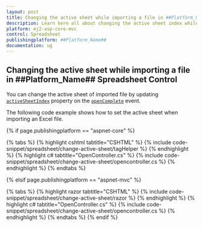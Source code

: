 ```yaml
---
layout: post
title: Changing the active sheet while importing a file in ##Platform_Name## Spreadsheet Control | Syncfusion
description: Learn here all about changing the active sheet index while importing a file in Syncfusion ##Platform_Name## Spreadsheet control of Syncfusion Essential JS 2 and more.
platform: ej2-asp-core-mvc
control: Spreadsheet
publishingplatform: ##Platform_Name##
documentation: ug
---
```


## Changing the active sheet while importing a file in ##Platform_Name## Spreadsheet Control

You can change the active sheet of imported file by updating [`activeSheetIndex`](https://ej2.syncfusion.com/react/documentation/api/spreadsheet/#activesheetindex) property on the [`openComplete`](https://ej2.syncfusion.com/react/documentation/api/spreadsheet/#opencomplete) event.

The following code example shows how to set the active sheet when importing an Excel file.

{% if page.publishingplatform == "aspnet-core" %}

{% tabs %}
{% highlight cshtml tabtitle="CSHTML" %}
{% include code-snippet/spreadsheet/change-active-sheet/tagHelper %}
{% endhighlight %}
{% highlight c# tabtitle="OpenController.cs" %}
{% include code-snippet/spreadsheet/change-active-sheet/opencontroller.cs %}
{% endhighlight %}
{% endtabs %}

{% elsif page.publishingplatform == "aspnet-mvc" %}

{% tabs %}
{% highlight razor tabtitle="CSHTML" %}
{% include code-snippet/spreadsheet/change-active-sheet/razor %}
{% endhighlight %}
{% highlight c# tabtitle="OpenController.cs" %}
{% include code-snippet/spreadsheet/change-active-sheet/opencontroller.cs %}
{% endhighlight %}
{% endtabs %}
{% endif %}
